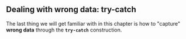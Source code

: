 ## Dealing with wrong data: try-catch

The last thing we will get familiar with in this chapter is how to "capture" **wrong data** through the **`try-catch`** construction.
